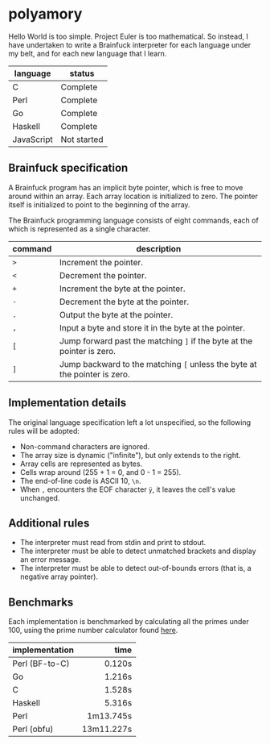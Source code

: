 polyamory
=========

Hello World is too simple. Project Euler is too mathematical. So instead, I have undertaken to write a Brainfuck interpreter for each language under my belt, and for each new language that I learn.

| language   | status      |
|------------|-------------|
| C          | Complete    |
| Perl       | Complete    |
| Go         | Complete    |
| Haskell    | Complete    |
| JavaScript | Not started |

Brainfuck specification
-----------------------

A Brainfuck program has an implicit byte pointer, which is free to move around within an array. Each array location is initialized to zero. The pointer itself is initialized to point to the beginning of the array.

The Brainfuck programming language consists of eight commands, each of which is represented as a single character.

| command | description                                                               |
|---------|---------------------------------------------------------------------------|
| `>`     | Increment the pointer.                                                    |
| `<`     | Decrement the pointer.                                                    |
| `+`     | Increment the byte at the pointer.                                        |
| `-`     | Decrement the byte at the pointer.                                        |
| `.`     | Output the byte at the pointer.                                           |
| `,`     | Input a byte and store it in the byte at the pointer.                     |
| `[`     | Jump forward past the matching `]` if the byte at the pointer is zero.    |
| `]`     | Jump backward to the matching `[` unless the byte at the pointer is zero. |

Implementation details
----------------------
The original language specification left a lot unspecified, so the following rules will be adopted:
- Non-command characters are ignored.
- The array size is dynamic ("infinite"), but only extends to the right.
- Array cells are represented as bytes.
- Cells wrap around (255 + 1 = 0, and 0 - 1 = 255).
- The end-of-line code is ASCII 10, `\n`.
- When `,` encounters the EOF character `ÿ`, it leaves the cell's value unchanged.

Additional rules
----------------
- The interpreter must read from stdin and print to stdout.
- The interpreter must be able to detect unmatched brackets and display an error message.
- The interpreter must be able to detect out-of-bounds errors (that is, a negative array pointer).

Benchmarks
----------
Each implementation is benchmarked by calculating all the primes under 100, using the prime number calculator found [here](http://esoteric.sange.fi/brainfuck/bf-source/prog/PRIME.BF).

| implementation | time       |
|:---------------|-----------:|
| Perl (BF-to-C) | 0.120s     |
| Go             | 1.216s     |
| C              | 1.528s     |
| Haskell        | 5.316s     |
| Perl           | 1m13.745s  |
| Perl (obfu)    | 13m11.227s |

